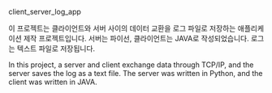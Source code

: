 client_server_log_app

이 프로젝트는 클라이언트와 서버 사이의 데이터 교환을 로그 파일로 저장하는 애플리케이션 제작 프로젝트입니다. 서버는 파이선, 클라이언트는 JAVA로 작성되었습니다. 로그는 텍스트 파일로 저장됩니다.

In this project, a server and client exchange data through TCP/IP, and the server saves the log as a text file. The server was written in Python, and the client was written in JAVA.